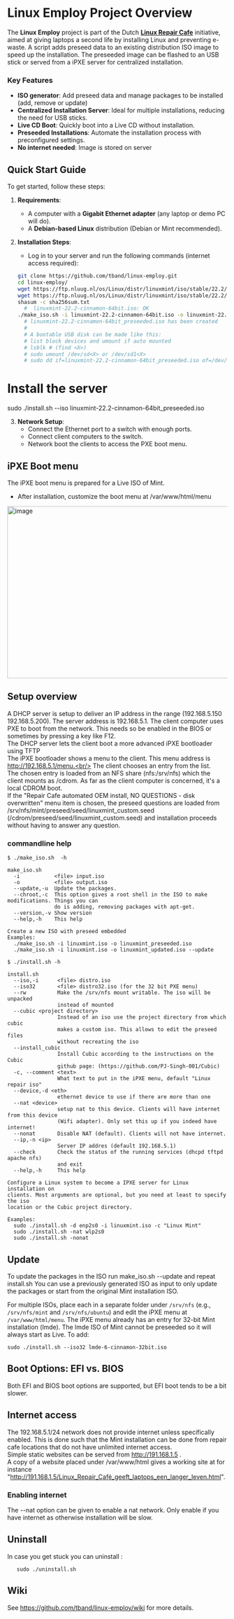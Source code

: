 # Linux Employ Project Overview

The **Linux Employ** project is part of the Dutch [**Linux Repair Cafe**](https://www.repaircafe.org/linux-repair-cafe/) initiative, aimed at giving laptops a second life by installing Linux and preventing e-waste. A script adds preseed data to an existing distribution ISO image to speed up the installation.
The preseeded image can be flashed to an USB stick or served from a iPXE server for centralized installation.

### Key Features
- **ISO generator**: Add preseed data and manage packages to be installed (add, remove or update)
- **Centralized Installation Server**: Ideal for multiple installations, reducing the need for USB sticks.
- **Live CD Boot**: Quickly boot into a Live CD without installation.
- **Preseeded Installations**: Automate the installation process with preconfigured settings.
- **No internet needed**: Image is stored on server

## Quick Start Guide

To get started, follow these steps:

1. **Requirements**:
   - A computer with a **Gigabit Ethernet adapter** (any laptop or demo PC will do).
   - A **Debian-based Linux** distribution (Debian or Mint recommended).

2. **Installation Steps**:
   - Log in to your server and run the following commands (internet access required):
   ```bash
   git clone https://github.com/tband/linux-employ.git 
   cd linux-employ/
   wget https://ftp.nluug.nl/os/Linux/distr/linuxmint/iso/stable/22.2/linuxmint-22.2-cinnamon-64bit.iso
   wget https://ftp.nluug.nl/os/Linux/distr/linuxmint/iso/stable/22.2/sha256sum.txt
   shasum -c sha256sum.txt
     #  linuxmint-22.2-cinnamon-64bit.iso: OK
   ./make_iso.sh -i linuxmint-22.2-cinnamon-64bit.iso -o linuxmint-22.2-cinnamon-64bit_preseeded.iso --update
     # linuxmint-22.2-cinnamon-64bit_preseeded.iso has been created
     #
     # A bootable USB disk can be made like this:
     # list block devices and umount if auto mounted
     # lsblk # (find <X>)
     # sudo umount /dev/sd<X> or /dev/sd1<X>
     # sudo dd if=linuxmint-22.2-cinnamon-64bit_preseeded.iso of=/dev/sd<X> oflag=direct bs=4M status=progress
# Install the server 
   sudo ./install.sh --iso linuxmint-22.2-cinnamon-64bit_preseeded.iso

 3. **Network Setup**:
    - Connect the Ethernet port to a switch with enough ports.
    - Connect client computers to the switch.
    - Network boot the clients to access the PXE boot menu.


## iPXE Boot menu
The iPXE boot menu is prepared for a Live ISO of Mint.

- After installation, customize the boot menu at /var/www/html/menu

<img width="716" height="393" alt="image" src="https://github.com/user-attachments/assets/f71b35d7-f888-4ce6-a781-b7daf4e78493" />

## Setup overview
A DHCP server is setup to deliver an IP address in the range (192.168.5.150 192.168.5.200). The server address is 192.168.5.1. The client computer uses PXE to boot from the network. This needs so be enabled in the BIOS or sometimes by pressing a key like F12.<br/>
The DHCP server lets the client boot a more advanced iPXE bootloader using TFTP<br/>
The iPXE bootloader shows a menu to the client. This menu address is http://192.168.5.1/menu.<br/>
The client chooses an entry from the list.<br/>
The chosen entry is loaded from an NFS share (nfs:/srv/nfs) which the client mounts as /cdrom. As far as the client computer is concerned, it's a local CDROM boot.<br/>
If the "Repair Cafe automated OEM install, NO QUESTIONS - disk overwritten" menu item is chosen, the preseed questions are loaded from /srv/nfs/mint/preseed/seed/linuxmint_custom.seed (/cdrom/preseed/seed/linuxmint_custom.seed) and installation proceeds without having to answer any question.
### commandline help
```
$ ./make_iso.sh  -h

make_iso.sh
  -i           <file> input.iso
  -o           <file> output.iso
  --update,-u  Update the packages.
  --chroot,-c  This option gives a root shell in the ISO to make modifications. Things you can
               do is adding, removing packages with apt-get.
  --version,-v Show version
  --help,-h    This help

Create a new ISO with preseed embedded
Examples:
  ./make_iso.sh -i linuxmint.iso -o linuxmint_preseeded.iso
  ./make_iso.sh -i linuxmint.iso -o linuxmint_updated.iso --update
```

```
$ ./install.sh -h

install.sh
  --iso,-i      <file> distro.iso
  --iso32       <file> distro32.iso (for the 32 bit PXE menu)
  --rw          Make the /srv/nfs mount writable. The iso will be unpacked
                instead of mounted
  --cubic <project directory>
                Instead of an iso use the project directory from which cubic
                makes a custom iso. This allows to edit the preseed files
                without recreating the iso
  --install_cubic
                Install Cubic according to the instructions on the Cubic 
                github page: (https://github.com/PJ-Singh-001/Cubic)
  -c, --comment <text>
                What text to put in the iPXE menu, default "Linux repair iso"
  --device,-d <eth>
                ethernet device to use if there are more than one
  --nat <device>
                setup nat to this device. Clients will have internet from this device
                (Wifi adapter). Only set this up if you indeed have internet!
  --nonat       Disable NAT (default). Clients will not have internet.
  --ip,-n <ip>
                Server IP addres (default 192.168.5.1)
  --check       Check the status of the running services (dhcpd tftpd apache nfs)
                and exit
  --help,-h     This help

Configure a Linux system to become a IPXE server for Linux installation on
clients. Most arguments are optional, but you need at least to specify the iso
location or the Cubic project directory.
  
Examples:
  sudo ./install.sh -d enp2s0 -i linuxmint.iso -c "Linux Mint"
  sudo ./install.sh -nat wlp2s0
  sudo ./install.sh -nonat

```

## Update
To update the packages in the ISO run make_iso.sh --update and repeat install.sh
You can use a previously generated ISO as input to only update the packages or start from the original Mint installation ISO.

For multiple ISOs, place each in a separate folder under `/srv/nfs` (e.g., `/srv/nfs/mint` and `/srv/nfs/ubuntu`) and edit the iPXE menu at `/var/www/html/menu`.
The iPXE menu already has an entry for 32-bit Mint installation (lmde). The lmde ISO of Mint cannot be preseeded so it will always start as Live. To add:
```
sudo ./install.sh --iso32 lmde-6-cinnamon-32bit.iso
```

## Boot Options: EFI vs. BIOS
Both EFI and BIOS boot options are supported, but EFI boot tends to be a bit slower.
## Internet access
The 192.168.5.1/24 network does not provide internet unless specifically enabled.
This is done such that the Mint installation can be done from repair cafe locations that do not have unlimited internet access.<br/>
Simple static websites can be served from http://191.168.1.5 .<br/>
A copy of a website placed under /var/www/html gives a working site at 
for instance "http://191.168.1.5/Linux_Repair_Café_geeft_laptops_een_langer_leven.html".
### Enabling internet
The --nat option can be given to enable a nat network. Only enable if you have internet as otherwise installation will be slow.
## Uninstall
In case you get stuck you can uninstall :
```
   sudo ./uninstall.sh
```
## Wiki
See https://github.com/tband/linux-employ/wiki for more details.
